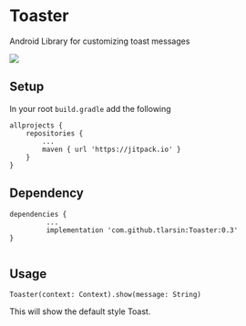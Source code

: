 # Toaster
Android Library for customizing toast messages


[![](https://jitpack.io/v/tlarsin/Toaster.svg)](https://jitpack.io/#tlarsin/Toaster)


## Setup

In your root `build.gradle` add the following

```
allprojects {
	repositories {
		...
		maven { url 'https://jitpack.io' }
	}
}
```

## Dependency

```
dependencies {
	     ...
	     implementation 'com.github.tlarsin:Toaster:0.3'
}
	
```

## Usage

```
Toaster(context: Context).show(message: String)
```

This will show the default style Toast.

